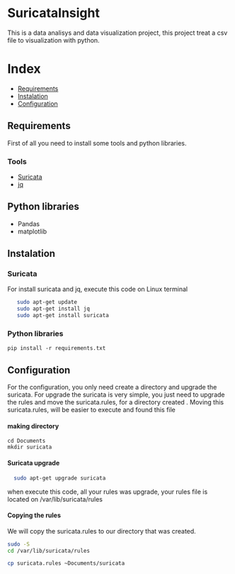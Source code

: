 # SuricataInsight

This is a data analisys and data visualization project, this project treat a csv file to visualization with python.

# Index
+ [Requirements](#requirements)
+ [Instalation](#instalation)
+ [Configuration](#configuration)




## Requirements

First of all you need to install some tools and python libraries.

### Tools
+ [Suricata](https://suricata.io/)
+ [jq](https://jqlang.github.io/jq/)

## Python libraries
+ Pandas
+ matplotlib


## Instalation

### Suricata
For install suricata and jq, execute this code on Linux terminal
```bash
   sudo apt-get update
   sudo apt-get install jq
   sudo apt-get install suricata
```
### Python libraries

```python3
pip install -r requirements.txt
```


## Configuration
For the configuration, you only need create a directory and upgrade the suricata. For upgrade the suricata is very simple, you just need to upgrade the rules and move the suricata.rules, for a directory created . Moving this suricata.rules, will be easier to execute and found this file

#### making directory

```
cd Documents
mkdir suricata
```

#### Suricata upgrade
 ```bash
   sudo apt-get upgrade suricata
```
when execute this code, all your rules was upgrade, your rules file is located on /var/lib/suricata/rules

#### Copying the rules

We will copy the suricata.rules to our directory that was created.

```bash
sudo -S
cd /var/lib/suricata/rules

cp suricata.rules ~Documents/suricata
```


